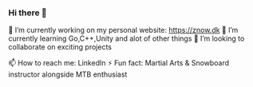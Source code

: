 ### Hi there 👋

🔭 I’m currently working on my personal website: https://znow.dk
🌱 I’m currently learning Go,C++,Unity and alot of other things
👯 I’m looking to collaborate on exciting projects
<!--- 🤔 I’m looking for help with ...-->
<!--- 💬 Ask me about ...-->
📫 How to reach me: LinkedIn
⚡ Fun fact: Martial Arts & Snowboard instructor alongside MTB enthusiast


<!--
**Znow/znow** is a ✨ _special_ ✨ repository because its `README.md` (this file) appears on your GitHub profile.

Here are some ideas to get you started:

- 🔭 I’m currently working on ...
- 🌱 I’m currently learning ...
- 👯 I’m looking to collaborate on ...
- 🤔 I’m looking for help with ...
- 💬 Ask me about ...
- 📫 How to reach me: ...
- 😄 Pronouns: ...
- ⚡ Fun fact: ...
-->
